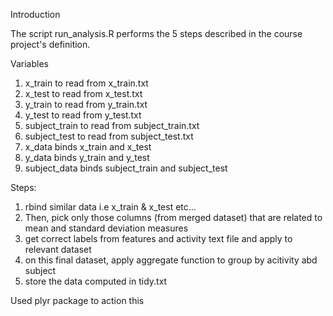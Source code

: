 Introduction

The script run_analysis.R performs the 5 steps described in the course project's definition.

Variables
1. x_train to read from x_train.txt
2. x_test to read from  x_test.txt
3. y_train to read from y_train.txt
4. y_test to read from  y_test.txt
5. subject_train to read from subject_train.txt
6. subject_test to read from  subject_test.txt
7. x_data binds x_train and x_test
8. y_data binds y_train and y_test
9. subject_data binds subject_train and subject_test



Steps:
1.  rbind similar data i.e x_train & x_test etc... 
2.  Then, pick only those columns (from merged dataset) that are related to mean and standard deviation measures 
3.  get correct labels from features and activity text file and apply to relevant dataset
4.  on this final dataset, apply aggregate function to group by acitivity abd subject
5. store the data computed in tidy.txt


Used plyr package to action this



